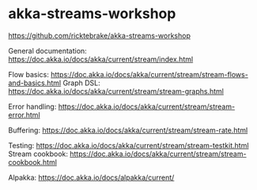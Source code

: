 # akka-streams-workshop

https://github.com/ricktebrake/akka-streams-workshop

General documentation: https://doc.akka.io/docs/akka/current/stream/index.html

Flow basics: https://doc.akka.io/docs/akka/current/stream/stream-flows-and-basics.html
Graph DSL: https://doc.akka.io/docs/akka/current/stream/stream-graphs.html

Error handling: https://doc.akka.io/docs/akka/current/stream/stream-error.html

Buffering: https://doc.akka.io/docs/akka/current/stream/stream-rate.html

Testing: https://doc.akka.io/docs/akka/current/stream/stream-testkit.html
Stream cookbook: https://doc.akka.io/docs/akka/current/stream/stream-cookbook.html

Alpakka: https://doc.akka.io/docs/alpakka/current/
